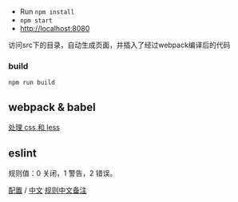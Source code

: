 
- Run `npm install`
- `npm start`
- [http://localhost:8080](http://localhost:8080)

访问src下的目录，自动生成页面，并插入了经过webpack编译后的代码

### build

    npm run build

## webpack & babel
[处理 css 和 less](https://webpack.github.io/docs/stylesheets.html)

## eslint

规则值：0 关闭，1 警告，2 错误。

[配置](http://eslint.org/docs/user-guide/configuring) / [中文](http://eslint.cn/docs/user-guide/configuring)
[规则中文备注](http://www.cnblogs.com/qianlegeqian/p/4728170.html)